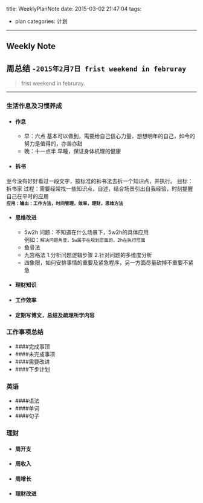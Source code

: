 title: WeeklyPlanNote
date: 2015-03-02 21:47:04
tags:
- plan 
categories: 计划
---
##  Weekly Note

## 周总结 `-2015年2月7日 frist weekend in februray`
> frist weekend in februray.

---
<!-- more -->
### 生活作息及习惯养成
* #### **作息**
	- 早：六点		基本可以做到，需要给自己信心力量，想想明年的自己，如今的努力是值得的，亦苦亦甜
	- 晚：十一点半	早睡，保证身体机理的健康
* #### 拆书
至今没有好好看过一段文字，按标准的拆书法去拆一个知识点，并执行。
目标：拆书家
过程：需要经常找一些知识点，自述，结合场景引出自我经验，时刻提醒自己在平时的应用  
**`应用：输出：工作方法，时间管理，效率，理财，思维方法`**
* #### 思维改进
	- 5w2h
	问题：不知道在什么场景下，5w2h的具体应用  
	例如：`解决问题角度，5w属于在规划层面的，2h在执行层面`
	- 鱼骨法
	- 九宫格法 1.分析问题逻辑步骤 2.针对问题的多维度分析
	- 四象限，如何安排事情的重要及紧急程序，另一方面尽量砍掉不重要不紧急
* #### 理财知识
* #### 工作效率
* #### 定期写博文，总结及疏理所学内容

### 工作事项总结
* ####完成事顶
* ####未完成事项
* ####需要改进
* ####下步计划

### 英语
* ####语法
* ####单词
* ####句子

### 理财
* #### 周开支
* #### 周收入
* #### 周增长
* #### 理财改进
